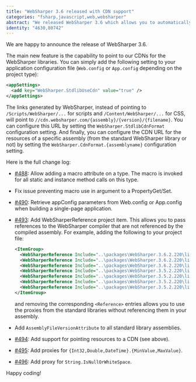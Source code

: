 ```yaml
---
title: "WebSharper 3.6 released with CDN support"
categories: "fsharp,javascript,web,websharper"
abstract: "We released WebSharper 3.6 which allows you to automatically point to our CDN for WebSharper libraries."
identity: "4630,80742"
---
```

We are happy to announce the release of WebSharper 3.6.

The main new feature is the capability to point to our CDNs for the WebSharper libraries. You can simply add the following setting to your application configuration file (`Web.config` or `App.config` depending on the project type):

```xml
<appSettings>
  <add key="WebSharper.StdlibUseCdn" value="true" />
</appSettings>
```

The links generated by WebSharper, instead of pointing to `/Scripts/WebSharper/...` for scripts and `/Content/WebSharper/...` for CSS, will point to `//cdn.websharper.com/{assembly}/{version}/{filename}`. You can configure this URL by setting the `WebSharper.StdlibCdnFormat` configuration setting. And finally, you can configure the CDN URL for the resources of a specific assembly (from the standard WebSharper library or not) by setting the `WebSharper.CdnFormat.{assemblyname}` configuration setting.

Here is the full change log:

* [#488](https://github.com/intellifactory/websharper/pull/488): Allow adding a macro attribute on a type. The macro is invoked for all static and instance method calls on this type.

* Fix issue preventing macro use in argument to a PropertyGet/Set.

* [#490](https://github.com/intellifactory/websharper/issues/490): Retrieve appConfig parameters from Web.config or App.config when building a single-page application.

* [#493](https://github.com/intellifactory/websharper/issues/493): Add WebSharperReference project item. This allows you to pass references to the WebSharper compiler that are not referenced by the compiled assembly. For example, adding the following to your project file:

    ```xml
    <ItemGroup>
      <WebSharperReference Include="..\packages\WebSharper.3.6.2.220\lib\net40\WebSharper.Core.dll" />
      <WebSharperReference Include="..\packages\WebSharper.3.6.2.220\lib\net40\WebSharper.Core.JavaScript.dll" />
      <WebSharperReference Include="..\packages\WebSharper.3.6.2.220\lib\net40\WebSharper.JavaScript.dll" />
      <WebSharperReference Include="..\packages\WebSharper.3.5.2.220\lib\net40\WebSharper.JQuery.dll" />
      <WebSharperReference Include="..\packages\WebSharper.3.5.2.220\lib\net40\WebSharper.Main.dll" />
      <WebSharperReference Include="..\packages\WebSharper.3.5.2.220\lib\net40\WebSharper.Control.dll" />
      <WebSharperReference Include="..\packages\WebSharper.3.5.2.220\lib\net40\WebSharper.Collections.dll" />
    </ItemGroup>
	```

	and removing the corresponding `<Reference>` entries allows you to use the proxies from the standard libraries without referencing them in your assembly.

* Add `AssemblyFileVersionAttribute` to all standard library assemblies.

* [#494](https://github.com/intellifactory/websharper/issues/494): Add support for pointing resources to a CDN (see above).

* [#495](https://github.com/intellifactory/websharper/issues/495): Add proxies for `{Int32,Double,DateTime}.{MinValue,MaxValue}`.

* [#496](https://github.com/intellifactory/websharper/issues/496): Add proxy for `String.IsNullOrWhiteSpace`.

Happy coding!